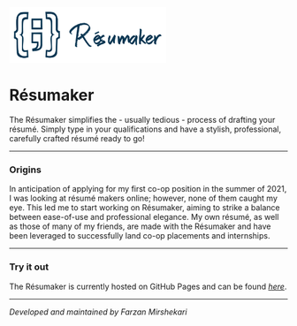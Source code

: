 <img src = 'https://github.com/farzanmirshekari/Resumaker/blob/main/src/logo%20-%20transparent.svg' height = 100>
<h1>Résumaker</h1>

The Résumaker simplifies the - usually tedious - process of drafting your résumé. Simply type in your qualifications and have a stylish, professional, carefully crafted résumé ready to go!

---

<h3>Origins</h3>

In anticipation of applying for my first co-op position in the summer of 2021, I was looking at résumé makers online; however, none of them caught my eye. This led me to start working on Résumaker, aiming to strike a balance between ease-of-use and professional elegance. My own résumé, as well as those of many of my friends, are made with the Résumaker and have been leveraged to successfully land co-op placements and internships.

---

<h3>Try it out</h3>

The Résumaker is currently hosted on GitHub Pages and can be found <a href = 'https://farzanmirshekari.github.io/Resumaker/'><i>here</i></a>.

---

<i>Developed and maintained by Farzan Mirshekari</i>
